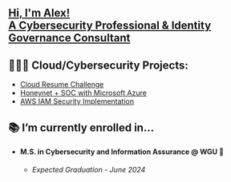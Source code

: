 ## [ Hi, I'm Alex! <br/> A Cybersecurity Professional & Identity Governance Consultant](https://www.linkedin.com/in/alexmerelus/)

## 👨🏾‍💻 Cloud/Cybersecurity Projects:
-  [Cloud Resume Challenge](https://github.com/alexmerelus/cloud-resume-challenge)
-  [Honeynet + SOC with Microsoft Azure](https://github.com/alexmerelus/Azure-SOC)
-  [AWS IAM Security Implementation](https://github.com/alexmerelus/IAM-Cloud-Project)

## 📚 I’m currently enrolled in... 
- #### M.S. in Cybersecurity and Information Assurance @ WGU 🦉
  - _Expected Graduation - June 2024_


<!--
**alexmerelus/alexmerelus** is a ✨ _special_ ✨ repository because its `README.md` (this file) appears on your GitHub profile.

[<img align="left" alt="AlexMerelus | LinkedIn" width="22px" src="https://cdn.jsdelivr.net/npm/simple-icons@v3/icons/linkedin.svg" />][linkedin]
[<img align="left" alt="AlexMerelus | Instagram" width="22px" src="https://cdn.jsdelivr.net/npm/simple-icons@v3/icons/instagram.svg" />][instagram]

[instagram]: https://www.instagram.com/mr_merelus/
[linkedin]: https://linkedin.com/in/alexmerelus
Here are some ideas to get you started:

- 🔭 I’m currently working on ...
- 🌱 I’m currently learning ...
- 👯 I’m looking to collaborate on ...
- 🤔 I’m looking for help with ...
- 💬 Ask me about ...
- 📫 How to reach me: ...
- ⚡ Fun fact: ...
-->
